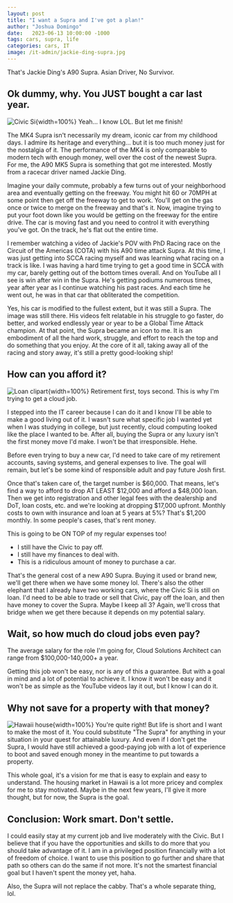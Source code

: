 ```yaml
---
layout: post
title: "I want a Supra and I've got a plan!"
author: "Joshua Domingo"
date:   2023-06-13 10:00:00 -1000
tags: cars, supra, life
categories: cars, IT
image: /it-admin/jackie-ding-supra.jpg
---
```

That's Jackie Ding's A90 Supra. Asian Driver, No Survivor.

## Ok dummy, why. You JUST bought a car last year.
![Civic Si](https://www.sudoyashi.com/assets/img/scca/race5/2023race5-civic.JPG){width=100%}
Yeah... I know LOL. But let me finish!

The MK4 Supra isn't necessarily my dream, iconic car from my childhood days. I admire its heritage and everything... but it is too much money just for the nostalgia of it. The performance of the MK4 is only comparable to modern tech with enough money, well over the cost of the newest Supra. For me, the A90 MK5 Supra is something that got me interested. Mostly from a racecar driver named Jackie Ding.

Imagine your daily commute, probably a few turns out of your neighborhood area and eventually getting on the freeway. You might hit 60 or 70MPH at some point then get off the freeway to get to work. You'll get on the gas once or twice to merge on the freeway and that's it. Now, imagine trying to put your foot down like you would be getting on the freeway for the entire drive. The car is moving fast and you need to control it with everything you've got. On the track, he's flat out the entire time. 

I remember watching a video of Jackie's POV with PhD Racing race on the Circuit of the Americas  (COTA) with his A90 time attack Supra. At this time, I was just getting into SCCA racing myself and was learning what racing on a track is like. I was having a hard time trying to get a good time in SCCA with my car, barely getting out of the bottom times overall. And on YouTube all I see is win after win in the Supra. He's getting podiums numerous times, year after year as I continue watching his past races. And each time he went out, he was in that car that obliterated the competition. 

Yes, his car is modified to the fullest extent, but it was still a Supra. The image was still there. His videos felt relatable in his struggle to go faster, do better, and worked endlessly year or year to be a Global Time Attack champion. At that point, the Supra became an icon to me. It is an embodiment of all the hard work, struggle, and effort to reach the top and do something that you enjoy. At the core of it all, taking away all of the racing and story away, it's still a pretty good-looking ship!

## How can you afford it?
![Loan clipart](https://www.sudoyashi.com/assets/img/it-admin/supra-cloud2.jpg){width=100%}
Retirement first, toys second. This is why I'm trying to get a cloud job.

I stepped into the IT career because I can do it and I know I'll be able to make a good living out of it. I wasn't sure what specific job I wanted yet when I was studying in college, but just recently, cloud computing looked like the place I wanted to be. After all, buying the Supra or any luxury isn't the first money move I'd make. I won't be that irresponsible. Hehe.

Before even trying to buy a new car, I'd need to take care of my retirement accounts, saving systems, and general expenses to live. The goal will remain, but let's be some kind of responsible adult and pay future Josh first.

Once that's taken care of, the target number is $60,000. That means, let's find a way to afford to drop AT LEAST $12,000 and afford a $48,000 loan. Then we get into registration and other legal fees with the dealership and DoT, loan costs, etc. and we're looking at dropping $17,000 upfront. Monthly costs to own with insurance and loan at 5 years at 5%? That's $1,200 monthly. In some people's cases, that's rent money.

This is going to be ON TOP of my regular expenses too!
- I still have the Civic to pay off.
- I still have my finances to deal with.
- This is a ridiculous amount of money to purchase a car.

That's the general cost of a new A90 Supra. Buying it used or brand new, we'll get there when we have some money lol. There's also the other elephant that I already have two working cars, where the Civic Si is still on loan. I'd need to be able to trade or sell that Civic, pay off the loan, and then have money to cover the Supra. Maybe I keep all 3? Again, we'll cross that bridge when we get there because it depends on my potential salary.

## Wait, so how much do cloud jobs even pay?

The average salary for the role I'm going for, Cloud Solutions Architect can range from $100,000-140,000+ a year.

Getting this job won't be easy, nor is any of this a guarantee. But with a goal in mind and a lot of potential to achieve it. I know it won't be easy and it won't be as simple as the YouTube videos lay it out, but I know I can do it. 

## Why not save for a property with that money?
![Hawaii house](https://www.sudoyashi.com/assets/img/it-admin/supra-cloud3.jpg){width=100%}
You're quite right! But life is short and I want to make the most of it. You could substitute "The Supra" for anything in your situation in your quest for attainable luxury. And even if I don't get the Supra, I would have still achieved a good-paying job with a lot of experience to boot and saved enough money in the meantime to put towards a property.

This whole goal, it's a vision for me that is easy to explain and easy to understand. The housing market in Hawaii is a lot more pricey and complex for me to stay motivated. Maybe in the next few years, I'll give it more thought, but for now, the Supra is the goal.


## Conclusion: Work smart. Don't settle.

I could easily stay at my current job and live moderately with the Civic. But I believe that if you have the opportunities and skills to do more that you should take advantage of it. I am in a privileged position financially with a lot of freedom of choice. I want to use this position to go further and share that path so others can do the same if not more. It's not the smartest financial goal but I haven't spent the money yet, haha. 

Also, the Supra will not replace the cabby. That's a whole separate thing, lol.